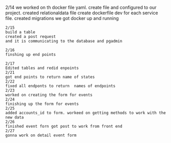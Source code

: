 2/14
we worked on th docker file yaml. 
create file and configured to our project.
    created relationaldata file 
    create dockerfile dev for each service file.
    created migrations
    we got docker up and running 

    2/15
    build a table
    created a post request 
    and it is communicating to the database and pgadmin

    2/16
    finshing up end points 

    2/17
    Edited tables and redid enpoints 
    2/21
    got end points to return name of states 
    2/22
    fixed all endponts to return  names of endpoints
    2/23
    worked on creating the form for events 
    2/24
    finishing up the form for events
    2/25 
    added accounts_id to form. workeed on getting methods to work with the new data
    2/26
    finished event forn got post to work from front end
    2/27
    gonna work on detail event form